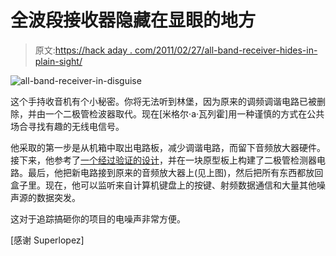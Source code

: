 # 全波段接收器隐藏在显眼的地方

> 原文:[https://hack aday . com/2011/02/27/all-band-receiver-hides-in-plain-sight/](https://hackaday.com/2011/02/27/all-band-receiver-hides-in-plain-sight/)

![](../Images/b0116977dada99ec940218153e2a5869.png "all-band-receiver-in-disguise")

这个手持收音机有个小秘密。你将无法听到林堡，因为原来的调频调谐电路已被删除，并由一个二极管检波器取代。现在[米格尔·a·瓦列霍]用一种谨慎的方式在公共场合寻找有趣的无线电信号。

他采取的第一步是从机箱中取出电路板，减少调谐电路，而留下音频放大器硬件。接下来，他参考了[一个经过验证的设计](http://www.techlib.com/electronics/allband.htm)，并在一块原型板上构建了二极管检测器电路。最后，他把新电路接到原来的音频放大器上(见上图)，然后把所有东西都放回盒子里。现在，他可以监听来自计算机键盘上的按键、射频数据通信和大量其他噪声源的数据突发。

这对于追踪搞砸你的项目的电噪声非常方便。

[感谢 Superlopez]